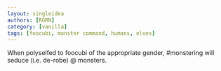 ```yaml
---
layout: singleidea
authors: [RGRN]
category: [vanilla]
tags: [foocubi, monster command, humans, elves]
---
```

When polyselfed to foocubi of the appropriate gender, #monstering will seduce (i.e. de-robe) @ monsters.
